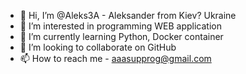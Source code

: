 - 👋 Hi, I’m @Aleks3A - Aleksander from Kiev? Ukraine
- 👀 I’m interested in programming WEB application
- 🌱 I’m currently learning Python, Docker container
- 💞️ I’m looking to collaborate on GitHub
- 📫 How to reach me - aaasupprog@gmail.com

<!---
Aleks3A/Aleks3A is a ✨ special ✨ repository because its `README.md` (this file) appears on your GitHub profile.
You can click the Preview link to take a look at your changes.
--->
